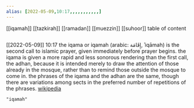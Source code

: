 ```yaml
---
alias: [2022-05-09,10:17,,,,,,,,,,,]
---
```

[[iqamah]] [[tazkirah]] [[ramadan]] [[muezzin]] [[suhoor]]
table of content
```toc
```

[[2022-05-09]] 10:17
the iqama or iqamah (arabic: إِقَامَة, ʾiqāmah) is the second call to islamic prayer, given immediately before prayer begins.  the iqama is given a more rapid and less sonorous rendering than the first call, the adhan, because it is intended merely to draw the attention of those already in the mosque, rather than to remind those outside the mosque to come in. the phrases of the iqama and the adhan are the same, though there are variations among sects in the preferred number of repetitions of the phrases.
[wikipedia](https://en.wikipedia.org/wiki/iqama)
```query
"iqamah"
```